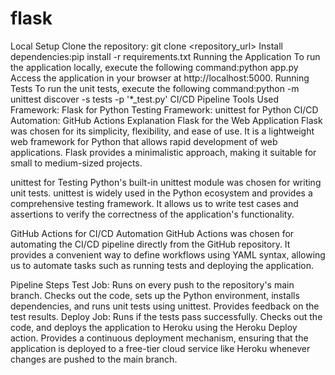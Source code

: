 # flask
Local Setup
Clone the repository:
git clone <repository_url>
Install dependencies:pip install -r requirements.txt
Running the Application
To run the application locally, execute the following command:python app.py
Access the application in your browser at http://localhost:5000.
Running Tests
To run the unit tests, execute the following command:python -m unittest discover -s tests -p '*_test.py'
CI/CD Pipeline
Tools Used
Framework: Flask for Python
Testing Framework: unittest for Python
CI/CD Automation: GitHub Actions
Explanation
Flask for the Web Application
Flask was chosen for its simplicity, flexibility, and ease of use. It is a lightweight web framework for Python that allows rapid development of web applications. Flask provides a minimalistic approach, making it suitable for small to medium-sized projects.

unittest for Testing
Python's built-in unittest module was chosen for writing unit tests. unittest is widely used in the Python ecosystem and provides a comprehensive testing framework. It allows us to write test cases and assertions to verify the correctness of the application's functionality.

GitHub Actions for CI/CD Automation
GitHub Actions was chosen for automating the CI/CD pipeline directly from the GitHub repository. It provides a convenient way to define workflows using YAML syntax, allowing us to automate tasks such as running tests and deploying the application.

Pipeline Steps
Test Job:
Runs on every push to the repository's main branch.
Checks out the code, sets up the Python environment, installs dependencies, and runs unit tests using unittest.
Provides feedback on the test results.
Deploy Job:
Runs if the tests pass successfully.
Checks out the code, and deploys the application to Heroku using the Heroku Deploy action.
Provides a continuous deployment mechanism, ensuring that the application is deployed to a free-tier cloud service like Heroku whenever changes are pushed to the main branch.
